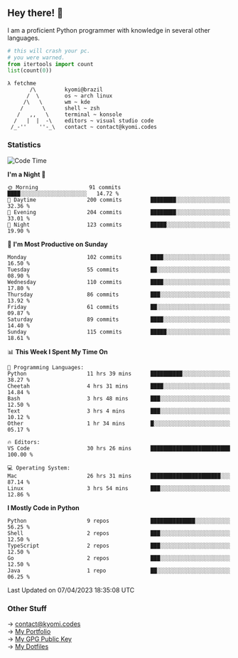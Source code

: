 ## Hey there! 👋
I am a proficient Python programmer with knowledge in several other languages.

```py
# this will crash your pc.
# you were warned.
from itertools import count
list(count(0))
```
```
λ fetchme
       /\         kyomi@brazil
      /  \        os ~ arch linux
     /\   \       wm ~ kde
    /      \      shell ~ zsh
   /   ,,   \     terminal ~ konsole
  /   |  |  -\    editors ~ visual studio code
 /_-''    ''-_\   contact ~ contact@kyomi.codes
```

### Statistics
<!--START_SECTION:waka-->
![Code Time](http://img.shields.io/badge/Code%20Time-316%20hrs%2053%20mins-blue)

**I'm a Night 🦉** 

```text
🌞 Morning                91 commits          ████░░░░░░░░░░░░░░░░░░░░░   14.72 % 
🌆 Daytime                200 commits         ████████░░░░░░░░░░░░░░░░░   32.36 % 
🌃 Evening                204 commits         ████████░░░░░░░░░░░░░░░░░   33.01 % 
🌙 Night                  123 commits         █████░░░░░░░░░░░░░░░░░░░░   19.90 % 
```
📅 **I'm Most Productive on Sunday** 

```text
Monday                   102 commits         ████░░░░░░░░░░░░░░░░░░░░░   16.50 % 
Tuesday                  55 commits          ██░░░░░░░░░░░░░░░░░░░░░░░   08.90 % 
Wednesday                110 commits         ████░░░░░░░░░░░░░░░░░░░░░   17.80 % 
Thursday                 86 commits          ███░░░░░░░░░░░░░░░░░░░░░░   13.92 % 
Friday                   61 commits          ██░░░░░░░░░░░░░░░░░░░░░░░   09.87 % 
Saturday                 89 commits          ████░░░░░░░░░░░░░░░░░░░░░   14.40 % 
Sunday                   115 commits         █████░░░░░░░░░░░░░░░░░░░░   18.61 % 
```


📊 **This Week I Spent My Time On** 

```text
💬 Programming Languages: 
Python                   11 hrs 39 mins      ██████████░░░░░░░░░░░░░░░   38.27 % 
Cheetah                  4 hrs 31 mins       ████░░░░░░░░░░░░░░░░░░░░░   14.84 % 
Bash                     3 hrs 48 mins       ███░░░░░░░░░░░░░░░░░░░░░░   12.50 % 
Text                     3 hrs 4 mins        ███░░░░░░░░░░░░░░░░░░░░░░   10.12 % 
Other                    1 hr 34 mins        █░░░░░░░░░░░░░░░░░░░░░░░░   05.17 % 

🔥 Editors: 
VS Code                  30 hrs 26 mins      █████████████████████████   100.00 % 

💻 Operating System: 
Mac                      26 hrs 31 mins      ██████████████████████░░░   87.14 % 
Linux                    3 hrs 54 mins       ███░░░░░░░░░░░░░░░░░░░░░░   12.86 % 
```

**I Mostly Code in Python** 

```text
Python                   9 repos             ██████████████░░░░░░░░░░░   56.25 % 
Shell                    2 repos             ███░░░░░░░░░░░░░░░░░░░░░░   12.50 % 
TypeScript               2 repos             ███░░░░░░░░░░░░░░░░░░░░░░   12.50 % 
Go                       2 repos             ███░░░░░░░░░░░░░░░░░░░░░░   12.50 % 
Java                     1 repo              ██░░░░░░░░░░░░░░░░░░░░░░░   06.25 % 
```




 Last Updated on 07/04/2023 18:35:08 UTC
<!--END_SECTION:waka-->

### Other Stuff

→ contact@kyomi.codes<br />
→ [My Portfolio](https://kyomi.codes)<br />
→ [My GPG Public Key](https://github.com/bitterteriyaki.gpg)<br />
→ [My Dotfiles](https://github.com/bitterteriyaki/dotfiles) 
